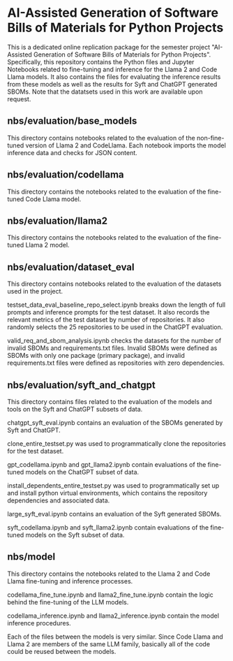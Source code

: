 # AI-Assisted Generation of Software Bills of Materials for Python Projects

This is a dedicated online replication package for the semester project "AI-Assisted Generation of Software Bills of Materials for Python Projects". Specifically, this repository contains the Python files and Jupyter Notebooks related to fine-tuning and inference for the Llama 2 and Code Llama models. It also contains the files for evaluating the inference results from these models as well as the results for Syft and ChatGPT generated SBOMs. Note that the datatsets used in this work are available upon request. 

## nbs/evaluation/base_models
This directory contains notebooks related to the evaluation of the non-fine-tuned version of Llama 2 and CodeLlama. Each notebook imports the model inference data and checks for JSON content.

## nbs/evaluation/codellama
This directory contains the notebooks related to the evaluation of the fine-tuned Code Llama model. 

## nbs/evaluation/llama2
This directory contains the notebooks related to the evaluation of the fine-tuned Llama 2 model.

## nbs/evaluation/dataset_eval
This directory contains notebooks related to the evaluation of the datasets used in the project. 

testset_data_eval_baseline_repo_select.ipynb breaks down the length of full prompts and inference prompts for the test dataset. It also records the relevant metrics of the test dataset by number of repositories. It also randomly selects the 25 repositories to be used in the ChatGPT evaluation.

valid_req_and_sbom_analysis.ipynb checks the datasets for the number of invalid SBOMs and requirements.txt files. Invalid SBOMs were defined as SBOMs with only one package (primary package), and invalid requirements.txt files were defined as repositories with zero dependencies.

## nbs/evaluation/syft_and_chatgpt
This directory contains files related to the evaluation of the models and tools on the Syft and ChatGPT subsets of data. 

chatgpt_syft_eval.ipynb contains an evaluation of the SBOMs generated by Syft and ChatGPT. 

clone_entire_testset.py was used to programmatically clone the repositories for the test dataset. 

gpt_codellama.ipynb and gpt_llama2.ipynb contain evaluations of the fine-tuned models on the ChatGPT subset of data. 

install_dependents_entire_testset.py was used to programmatically set up and install python virtual environments, which contains the repository dependencies and associated data. 

large_syft_eval.ipynb contains an evaluation of the Syft generated SBOMs. 

syft_codellama.ipynb and syft_llama2.ipynb contain evaluations of the fine-tuned models on the Syft subset of data. 

## nbs/model
This directory contains the notebooks related to the Llama 2 and Code Llama fine-tuning and inference processes. 

codellama_fine_tune.ipynb and llama2_fine_tune.ipynb contain the logic behind the fine-tuning of the LLM models. 

codellama_inference.ipynb and llama2_inference.ipynb contain the model inference procedures. 

Each of the files between the models is very similar. Since Code Llama and Llama 2 are members of the same LLM family, basically all of the code could be reused between the models. 
